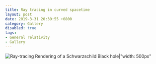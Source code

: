 ```yaml
---
title: Ray tracing in curved spacetime
layout: post
date: 2019-3-31 20:39:55 +0800
category: Gallery
disabled: true
tags:
- General relativity
- Gallery
---
```

![Ray-tracing Rendering of a Schwarzschild Black hole|"width: 500px"](2019/black-hole-large.png)